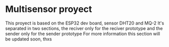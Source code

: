 # Multisensor proyect

This proyect is based on the ESP32 dev board, sensor DHT20 and MQ-2
It's separated in two sections, the reciver only for the reciver prototype and the sender only for the sender prototype
For more information this section will be updated soon, thxs

